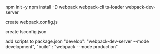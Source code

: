 npm init -y
npm install -D webpack webpack-cli ts-loader webpack-dev-server

create webpack.config.js
<!-- const path = require('path');

module.exports = {
  entry: './src/index.ts',
  module: {
    rules: [
      {
        test: /\.ts?$/,
        use: 'ts-loader',
        exclude: /node_modules/,
      },
    ],
  },
  resolve: {
    extensions: ['.tsx', '.ts', '.js'],
  },
  output: {
    filename: 'bundle.js',
    path: path.resolve(__dirname, 'dist'),
  },
  devServer: {
    static: path.join(__dirname, "dist"),
    compress: true,
    port: 4000,
  },
}; -->


create tsconfig.json
<!-- {
  "compilerOptions": {
      "noImplicitAny": true,
      "target": "ES5",
      "module": "ES6"
  }
} -->

add scripts to package.json
  "develop": "webpack-dev-server --mode development",
  "build" : "webpack --mode production"


